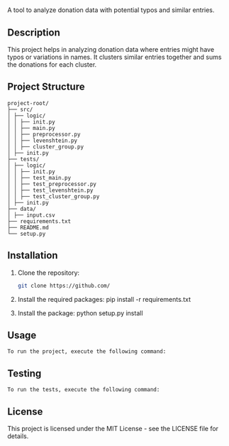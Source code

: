 # 

A tool to analyze donation data with potential typos and similar entries.

## Description

This project helps in analyzing donation data where entries might have typos or variations in names. It clusters similar entries together and sums the donations for each cluster.

## Project Structure
```
project-root/
├── src/
│ ├── logic/
│ │ ├── init.py
│ │ ├── main.py
│ │ ├── preprocessor.py
│ │ ├── levenshtein.py
│ │ ├── cluster_group.py
│ ├── init.py
├── tests/
│ ├── logic/
│ │ ├── init.py
│ │ ├── test_main.py
│ │ ├── test_preprocessor.py
│ │ ├── test_levenshtein.py
│ │ ├── test_cluster_group.py
│ ├── init.py
├── data/
│ ├── input.csv
├── requirements.txt
├── README.md
└── setup.py
```

## Installation

1. Clone the repository:

   ```sh
   git clone https://github.com/

   ```

2. Install the required packages:
   pip install -r requirements.txt

3. Install the package:
   python setup.py install

## Usage
    To run the project, execute the following command:


## Testing
    To run the tests, execute the following command:

## License
This project is licensed under the MIT License - see the LICENSE file for details.

